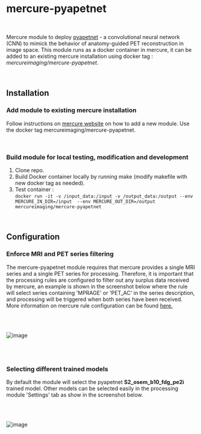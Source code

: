 # **mercure-pyapetnet**
<br>

Mercure module to deploy [pyapetnet](https://github.com/gschramm/pyapetnet) - a convolutional neural network (CNN) to mimick the behavior of anatomy-guided PET reconstruction in image space. This module runs as a docker container in mercure, it can be added to an existing mercure installation using docker tag : *mercureimaging/mercure-pyapetnet*.

<br>

## **Installation**

### Add module to existing mercure installation
Follow instructions on [mercure website](https://mercure-imaging.org) on how to add a new module. Use the docker tag mercureimaging/mercure-pyapetnet.

<br>

### Build module for local testing, modification and development
1. Clone repo.
2. Build Docker container locally by running make (modify makefile with new docker tag as needed).
3. Test container :\
`docker run -it -v /input_data:/input -v /output_data:/output --env MERCURE_IN_DIR=/input  --env MERCURE_OUT_DIR=/output mercureimaging/mercure-pyapetnet`

<br>

## **Configuration**

### Enforce MRI and PET series filtering
The mercure-pyapetnet module requires that mercure provides a single MRI series and a single PET series for processing. Therefore, it is important that the processing rules are configured to filter out any surplus data received by mercure, an example is shown in the screenshot below where the rule will select series containing 'MPRAGE' or 'PET_AC' in the series description, and processing will be triggered when both series have been received. More information on mercure rule configuration can be found [here.](https://mercure-imaging.org/docs/usage.html)

<br>
<br>

![image](https://github.com/mercure-imaging/mercure-pyapetnet/assets/61509531/59a815b3-5ff1-4357-b506-4d926c87d636)

<br>
<br>

### Selecting different trained models
By default the module will select the pyapetnet **S2_osem_b10_fdg_pe2i** trained model. Other models can be selected easily in the processing module 'Settings' tab as show in the screenshot below.

<br>
<br>

![image](https://github.com/mercure-imaging/mercure-pyapetnet/assets/61509531/6c1fa463-d563-47dc-a252-b9f5f4a196a5)

<br>
<br>


